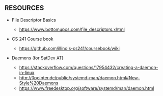 

## RESOURCES
* File Descriptor Basics
    * https://www.bottomupcs.com/file_descriptors.xhtml
* CS 241 Course book
    * https://github.com/illinois-cs241/coursebook/wiki

* Daemons (for SatDev AT)
    * https://stackoverflow.com/questions/17954432/creating-a-daemon-in-linux
    * http://0pointer.de/public/systemd-man/daemon.html#New-Style%20Daemons
    * https://www.freedesktop.org/software/systemd/man/daemon.html
    

